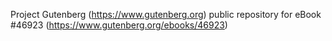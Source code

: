 Project Gutenberg (https://www.gutenberg.org) public repository for eBook #46923 (https://www.gutenberg.org/ebooks/46923)
